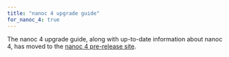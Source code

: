 ```yaml
---
title: "nanoc 4 upgrade guide"
for_nanoc_4: true
---
```


The nanoc 4 upgrade guide, along with up-to-date information about nanoc 4, has moved to the [nanoc 4 pre-release site](http://v4.nanoc.ws/docs/nanoc-4-upgrade-guide/).
